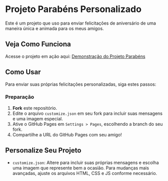 # Projeto Parabéns Personalizado

Este é um projeto que uso para enviar felicitações de aniversário de uma maneira única e animada para os meus amigos.

## Veja Como Funciona

Acesse o projeto em ação aqui: [Demonstração do Projeto Parabéns](https://devjuliusotto.github.io/ProjetoAniversario/)

## Como Usar

Para enviar suas próprias felicitações personalizadas, siga estes passos:

###  Preparação

1. **Fork** este repositório.
2. Edite o arquivo `customize.json` em seu fork para incluir suas mensagens e uma imagem especial.
3. Ative o GitHub Pages em `Settings > Pages`, escolhendo a branch do seu fork.
4. Compartilhe a URL do GitHub Pages com seu amigo!

## Personalize Seu Projeto

- `customize.json`: Altere para incluir suas próprias mensagens e escolha uma imagem que represente bem a ocasião. Para mudanças mais avançadas, ajuste os arquivos HTML, CSS e JS conforme necessário.

